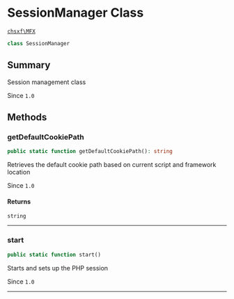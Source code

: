# SessionManager Class

[`chsxf\MFX`](API-Namespace-chsxf_MFX)

```php
class SessionManager
```

## Summary

Session management class

Since `1.0`

## Methods

### getDefaultCookiePath

```php
public static function getDefaultCookiePath(): string
```

Retrieves the default cookie path based on current script and framework location

Since `1.0`

#### Returns

`string` 

---

### start

```php
public static function start()
```

Starts and sets up the PHP session

Since `1.0`

---

